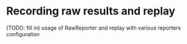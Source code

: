 # Recording raw results and replay

(TODO: fill in) usage of RawReporter and replay with various reporters configuration